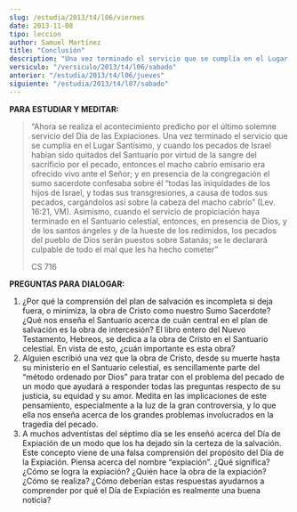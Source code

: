 ```yaml
---
slug: /estudia/2013/t4/l06/viernes
date: 2013-11-08
tipo: leccion
author: Samuel Martínez
title: "Conclusión"
description: "Una vez terminado el servicio que se cumplía en el Lugar Santísimo, y cuando  los pecados de Israel habían sido quitados del Santuario por virtud de la  sangre del sacrificio por el pecado, entonces el macho cabrío emisario era  ofrecido vivo ante el Señor; y en presencia..."
versiculo: "/versiculo/2013/t4/l06/sabado"
anterior: "/estudia/2013/t4/l06/jueves"
siguiente: "/estudia/2013/t4/l07/sabado"
---
```


**PARA ESTUDIAR Y MEDITAR:**

> “Ahora se realiza el acontecimiento predicho por el último solemne servicio del Día de las Expiaciones. Una vez terminado el servicio que se cumplía en el Lugar Santísimo, y cuando los pecados de Israel habían sido quitados del Santuario por virtud de la sangre del sacrificio por el pecado, entonces el macho cabrío emisario era ofrecido vivo ante el Señor; y en presencia de la congregación el sumo sacerdote confesaba sobre él “todas las iniquidades de los hijos de Israel, y todas sus transgresiones, a causa de todos sus pecados, cargándolos así sobre la cabeza del macho cabrío” (Lev. 16:21, VM). Asimismo, cuando el servicio de propiciación haya terminado en el Santuario celestial, entonces, en presencia de Dios, y de los santos ángeles y de la hueste de los redimidos, los pecados del pueblo de Dios serán puestos sobre Satanás; se le declarará culpable de todo el mal que les ha hecho cometer”
>
> CS 716

**PREGUNTAS PARA DIALOGAR:**

1.  ¿Por qué la comprensión del plan de salvación es incompleta si deja fuera, o minimiza, la obra de Cristo como nuestro Sumo Sacerdote? ¿Qué nos enseña el Santuario acerca de cuán central en el plan de salvación es la obra de intercesión? El libro entero del Nuevo Testamento, Hebreos, se dedica a la obra de Cristo en el Santuario celestial. En vista de esto, ¿cuán importante es esta obra?
2.  Alguien escribió una vez que la obra de Cristo, desde su muerte hasta su ministerio en el Santuario celestial, es sencillamente parte del “método ordenado por Dios” para tratar con el problema del pecado de un modo que ayudará a responder todas las preguntas respecto de su justicia, su equidad y su amor. Medita en las implicaciones de este pensamiento, especialmente a la luz de la gran controversia, y lo que ella nos enseña acerca de los grandes problemas involucrados en la tragedia del pecado.
3.  A muchos adventistas del séptimo día se les enseñó acerca del Día de Expiación de un modo que los ha dejado sin la certeza de la salvación. Este concepto viene de una falsa comprensión del propósito del Día de la Expiación. Piensa acerca del nombre “expiación”. ¿Qué significa? ¿Cómo se logra la expiación? ¿Quién hace la obra de la expiación? ¿Cómo se realiza? ¿Cómo deberían estas respuestas ayudarnos a comprender por qué el Día de Expiación es realmente una buena noticia?
